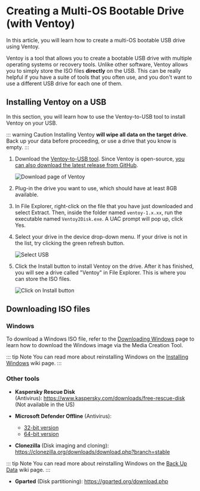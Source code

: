 # Creating a Multi-OS Bootable Drive (with Ventoy)
In this article, you will learn how to create a multi-OS bootable USB drive using Ventoy.

Ventoy is a tool that allows you to create a bootable USB drive with multiple operating systems or recovery tools. Unlike other software, Ventoy allows you to simply store the ISO files **directly** on the USB. This can be really helpful if you have a suite of tools that you often use, and you don't want to use a different USB drive for each one of them.

## Installing Ventoy on a USB
In this section, you will learn how to use the Ventoy-to-USB tool to install Ventoy on your USB.

::: warning Caution
Installing Ventoy **will wipe all data on the target drive**. Back up your data before proceeding, or use a drive that you know is empty.
:::

1. Download the [Ventoy-to-USB tool](https://www.ventoy.net/en/download.html). Since Ventoy is open-source, [you can also download the latest release from GitHub](https://github.com/ventoy/Ventoy/releases).

    ![Download page of Ventoy](<img/ventoy/ventoy-download.png>)

2. Plug-in the drive you want to use, which should have at least 8GB available.

3. In File Explorer, right-click on the file that you have just downloaded and select Extract. Then, inside the folder named `ventoy-1.x.xx`, run the executable named `Ventoy2Disk.exe`. A UAC prompt will pop up, click Yes.

4. Select your drive in the device drop-down menu. If your drive is not in the list, try clicking the green refresh button.

    ![Select USB](<img/ventoy/ventoy-window-screen.png>)
    
5. Click the Install button to install Ventoy on the drive. After it has finished, you will see a drive called "Ventoy" in File Explorer. This is where you can store the ISO files.

    ![Click on Install button](img/ventoy/install-ventoy.png)

## Downloading ISO files
### Windows
To download a Windows ISO file, refer to the [Downloading Windows](./downloading-windows.md) page to learn how to download the Windows image via the Media Creation Tool.

::: tip Note
You can read more about reinstalling Windows on the [Installing Windows](installing-windows) wiki page.
:::

### Other tools
- **Kaspersky Rescue Disk** (Antivirus): https://www.kaspersky.com/downloads/free-rescue-disk (Not available in the US)

- **Microsoft Defender Offline** (Antivirus):
    - [32-bit version](https://go.microsoft.com/fwlink/?LinkID=234123)
    - [64-bit version](https://go.microsoft.com/fwlink/?LinkID=234124)

- **Clonezilla** (Disk imaging and cloning): https://clonezilla.org/downloads/download.php?branch=stable

::: tip Note
You can read more about reinstalling Windows on the [Back Up Data](/wiki/backup#alternative-imaging-method-ventoy) wiki page.
:::

- **Gparted** (Disk partitioning): https://gparted.org/download.php